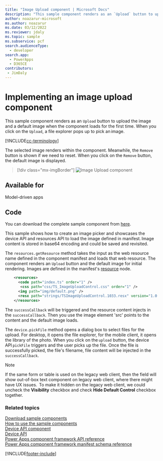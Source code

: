 ```yaml
---
title: "Image Upload component | Microsoft Docs"
description: "This sample component renders as an `Upload` button to upload the image and a default image when the component loads for the first time."
author: noazarur-microsoft
ms.author: noazarur
ms.date: 03/12/2022
ms.reviewer: jdaly
ms.topic: sample
ms.subservice: pcf
search.audienceType: 
  - developer
search.app: 
  - PowerApps
  - D365CE
contributors:
 - JimDaly
---
```


# Implementing an image upload component

This sample component renders as an `Upload` button to upload the image and a default image when the component loads for the first time. When you click on the `Upload`, a file explorer pops up to pick an image.

[!INCLUDE[cc-terminology](../../data-platform/includes/cc-terminology.md)]

The selected image renders within the component. Meanwhile, the `Remove` button is shown if we need to reset. When you click on the `Remove` button, the default image is displayed.

> [!div class="mx-imgBorder"]
> ![Image Upload component](../media/image-upload-control.png "Image Upload component")

## Available for

Model-driven apps

## Code

You can download the complete sample component from [here](https://github.com/microsoft/PowerApps-Samples/tree/master/component-framework/ImageUploadControl).

This sample shows how to create an image picker and showcases the device API and resources API to load the image defined in manifest. Image content is stored in base64 encoding and could be saved and revisited.

The `resources.getResource` method takes the input as the web resource name defined in the component manifest and loads that web resource. The component renders an `Upload` button and the default image for initial rendering. Images are defined in the manifest's [resource](../reference/resources.md) node.

```xml
    <resources>
      <code path="index.ts" order="1" />
       <css path="css/TS_ImageUploadControl.css" order="1" />
      <img path="img/default.png" />
      <resx path="strings/TSImageUploadControl.1033.resx" version="1.0.0" />
    </resources>
```

The `successCallback` will be triggered and the resource content injects in the `successCallback`. Then you use the image element 'src' points to the content and the default image loads.

The `device.pickFile` method opens a dialog box to select files for the upload. For desktop, it opens the file explorer, for the mobile client, it opens the library of the photo. When you click on the `upload` button, the device API `pickFile` triggers and the user picks up the file. Once the file is successfully picked, the file's filename, file content will be injected in the `successCallback`.

> [!NOTE]
> If the same form or table is used on the legacy web client, then the field will show out-of-box text component on legacy web client, where there might have UX issues.  To make it hidden on the legacy web client, we could uncheck the **Visibility** checkbox and check **Hide Default Control** checkbox together.

### Related topics
[Download sample components](https://github.com/microsoft/PowerApps-Samples/tree/master/component-framework)<br/>
[How to use the sample components](../use-sample-components.md)<br/>
[Device API component](./device-api-control.md)<br/>
[Device API](../reference/device.md)<br/>
[Power Apps component framework API reference](../reference/index.md)<br/>
[Power Apps component framework manifest schema reference](../manifest-schema-reference/index.md)

[!INCLUDE[footer-include](../../../includes/footer-banner.md)]
